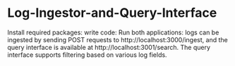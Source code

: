 # Log-Ingestor-and-Query-Interface
Install required packages:
write code:
Run both applications:
logs can be ingested by sending POST requests to http://localhost:3000/ingest, and the query interface is available at http://localhost:3001/search. The query interface supports filtering based on various log fields.
